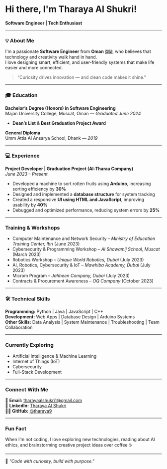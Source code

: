 #  Hi there, I'm Tharaya Al Shukri!  
 **Software Engineer | Tech Enthusiast** 

---

### 💡 About Me  
I'm a passionate **Software Engineer** from **Oman 🇴🇲**, who believes that technology and creativity walk hand in hand.  
I love designing smart, efficient, and user-friendly systems that make life easier and more connected.  

>  “Curiosity drives innovation — and clean code makes it shine.”  

---

### 🎓 Education  
**Bachelor’s Degree (Honors) in Software Engineering**  
Majan University College, Muscat, Oman — *Graduated June 2024*  
- **Dean’s List** & **Best Graduation Project Award**  

**General Diploma**  
Umm Attia Al Ansarya School, Dhank — *2019*  

---

### 💻 Experience  
**Project Developer | Graduation Project (Al-Tharaa Company)**  
*June 2023 – Present*  
- Developed a machine to sort rotten fruits using **Arduino**, increasing sorting efficiency by **30%**  
- Designed and implemented a **database structure** for system tracking  
- Created a responsive **UI using HTML and JavaScript**, improving usability by **40%**  
- Debugged and optimized performance, reducing system errors by **25%**  

---

### Training & Workshops  
- Computer Maintenance and Network Security – *Ministry of Education Training Center, Ibri* (June 2023)  
- Cybersecurity & Programming Workshop – *Al Shawamij School, Muscat* (March 2023)  
- Robotics Workshop – *Unique World Robotics, Dubai* (July 2023)  
- AI, Robotics, Cybersecurity & IoT – *Mawhiba Academy, Dubai* (July 2023)  
- Microm Program – *Jahheen Company, Dubai* (July 2023)  
- Contracts & Procurement Awareness – *OQ Company* (October 2023)  

---

### 🛠️ Technical Skills  
**Programming:** Python | Java | JavaScript | C++  
**Development:** Web Apps | Database Design | Arduino Systems  
**Other Skills:** Data Analysis | System Maintenance | Troubleshooting | Team Collaboration  

---

###  Currently Exploring  
-  Artificial Intelligence & Machine Learning  
-  Internet of Things (IoT)  
-  Cybersecurity  
-  Full-Stack Development  

---

###  Connect With Me  
📧 **Email:** [tharayaalshukri1@gmail.com](mailto:tharayaalshukri1@gmail.com)  
🔗 **LinkedIn:** [Tharaya Al Shukri](http://www.linkedin.com/in/tharaya-al-shukri-695a47312)  
👩‍💻 **GitHub:** [@tharaya9](https://github.com/tharaya9)  

---

###  Fun Fact  
When I’m not coding, I love exploring new technologies, reading about AI ethics, and brainstorming creative project ideas over coffee ☕  

---

🌟 *"Code with curiosity, build with purpose."*  
